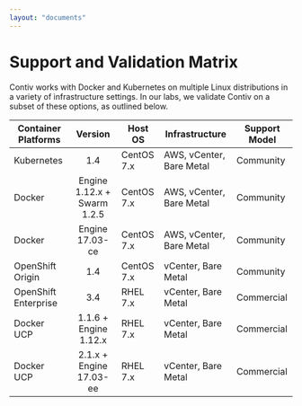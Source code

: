 ```yaml
---
layout: "documents"
---
```


# Support and Validation Matrix
Contiv works with Docker and Kubernetes on multiple Linux distributions in a variety of infrastructure settings. In our labs, we validate Contiv on a subset of these options, as outlined below. 

| Container Platforms | Version    | Host OS | Infrastructure | Support Model |
|-------------------|:----------:|-------|--------------|-------------|
|Kubernetes          | 1.4        | CentOS 7.x | AWS, vCenter, Bare Metal | Community |
|Docker              | Engine 1.12.x + Swarm 1.2.5 | CentOS 7.x | AWS, vCenter, Bare Metal | Community |
|Docker              | Engine 17.03-ce | CentOS 7.x| AWS, vCenter, Bare Metal | Community |
|OpenShift Origin    | 1.4        | CentOS 7.x | vCenter, Bare Metal | Community |
|OpenShift Enterprise| 3.4        | RHEL 7.x | vCenter, Bare Metal | Commercial |
|Docker UCP          | 1.1.6 + Engine 1.12.x     | RHEL 7.x | vCenter, Bare Metal | Commercial |
|Docker UCP          | 2.1.x + Engine 17.03-ee     | RHEL 7.x | vCenter, Bare Metal | Commercial |
